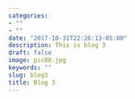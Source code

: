 ```yaml
---
categories:
- ""
- ""
date: "2017-10-31T22:26:13-05:00"
description: This is blog 3
draft: false
image: pic08.jpg
keywords: ""
slug: blog3
title: Blog 3
---
```

